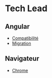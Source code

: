 # Tech Lead

## Angular

* [Compatibilité](/angular/compatibility.md)
* [Migration](/angular/migration.md)

## Navigateur

* [Chrome](/browsers/chrome.md)
